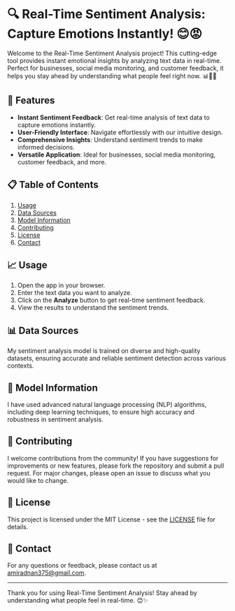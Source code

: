 # 🔍 Real-Time Sentiment Analysis: Capture Emotions Instantly! 😊😡

Welcome to the Real-Time Sentiment Analysis project! This cutting-edge tool provides instant emotional insights by analyzing text data in real-time. Perfect for businesses, social media monitoring, and customer feedback, it helps you stay ahead by understanding what people feel right now. 📊💬✨

## 🚀 Features

- **Instant Sentiment Feedback**: Get real-time analysis of text data to capture emotions instantly.
- **User-Friendly Interface**: Navigate effortlessly with our intuitive design.
- **Comprehensive Insights**: Understand sentiment trends to make informed decisions.
- **Versatile Application**: Ideal for businesses, social media monitoring, customer feedback, and more.

## 📋 Table of Contents

1. [Usage](#usage)
2. [Data Sources](#data-sources)
3. [Model Information](#model-information)
4. [Contributing](#contributing)
5. [License](#license)
6. [Contact](#contact)

## 📈 Usage

1. Open the app in your browser.
2. Enter the text data you want to analyze.
3. Click on the **Analyze** button to get real-time sentiment feedback.
4. View the results to understand the sentiment trends.

## 📊 Data Sources

My sentiment analysis model is trained on diverse and high-quality datasets, ensuring accurate and reliable sentiment detection across various contexts.

## 🤖 Model Information

I have used advanced natural language processing (NLP) algorithms, including deep learning techniques, to ensure high accuracy and robustness in sentiment analysis.

## 🤝 Contributing

I welcome contributions from the community! If you have suggestions for improvements or new features, please fork the repository and submit a pull request. For major changes, please open an issue to discuss what you would like to change.

## 📜 License

This project is licensed under the MIT License - see the [LICENSE](LICENSE) file for details.

## 📧 Contact

For any questions or feedback, please contact us at [amiradnan375@gmail.com](mailto:amiradnan375@gmail.com).

---

Thank you for using Real-Time Sentiment Analysis! Stay ahead by understanding what people feel in real-time. 😊✨
